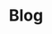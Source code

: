 ---
title: Blog
type: blog
menus:
    main:
        weight: 1
        identifier: blog
icon: "fas fa-rss"
---